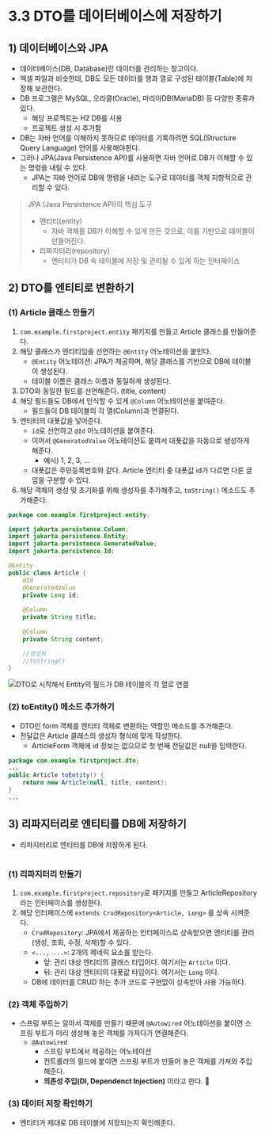 # 3.3 DTO를 데이터베이스에 저장하기
## 1) 데이터베이스와 JPA
- 데이터베이스(DB, Database)란 데이터를 관리하는 창고이다.
- 엑셀 파일과 비슷한데, DB도 모든 데이터를 행과 열로 구성된 테이블(Table)에 저장해 보관한다.
- DB 프로그램은 MySQL, 오라클(Oracle), 마리아DB(MariaDB) 등 다양한 종류가 있다.
	- 해당 프로젝트는 H2 DB를 사용
	- 프로젝트 생성 시 추가함
- DB는 자바 언어를 이해하지 못하므로 데이터를 기록하려면 SQL(Structure Query Language) 언어를 사용해야한다.
- 그러나 JPA(Java Persistence API)를 사용하면 자바 언어로 DB가 이해할 수 있는 명령을 내릴 수 있다.
	- JPA는 자바 언어로 DB에 명령을 내리는 도구로 데이터를 객체 지향적으로 관리할 수 있다.

> JPA (Java Persistence API)의 핵심 도구
> - 엔티티(entity)
> 	- 자바 객체를 DB가 이해할 수 있게 만든 것으로, 이를 기반으로 테이블이 만들어진다.
> - 리파지터리(repository)
> 	- 엔티티가 DB 속 테이블에 저장 및 관리될 수 있게 하는 인터페이스

## 2) DTO를 엔티티로 변환하기
### (1) Article 클래스 만들기
1. `com.example.firstproject.entity` 패키지를 만들고 Article 클래스를 만들어준다.
2. 해당 클래스가 엔티티임을 선언하는 `@Entity` 어노테이션을 붙인다.
	- `@Entity` 어노테이션: JPA가 제공하며, 해당 클래스를 기반으로 DB에 테이블이 생성된다.
	- 테이블 이름은 클래스 이름과 동일하게 생성된다.
3. DTO와 동일한 필드를 선언해준다. (title, content)
4. 해당 필드들도 DB에서 인식할 수 있게 `@Column` 어노테이션을 붙여준다.
	- 필드들이 DB 테이블의 각 열(Column)과 연결된다.
5. 엔티티의 대푯값을 넣어준다.
	- `id`로 선언하고 `@Id` 어노테이션을 붙여준다.
	- 이어서 `@GeneratedValue` 어노테이션도 붙여서 대푯값을 자동으로 생성하게 해준다.
		- 예시) 1, 2, 3, ...
	- 대푯값은 주민등록번호와 같다. Article 엔티티 중 대푯값 id가 다르면 다른 글임을 구분할 수 있다.
6. 해당 객체의 생성 및 초기화를 위해 생성자를 추가해주고, `toString()` 메소드도 추가해준다.

```java
package com.example.firstproject.entity;

import jakarta.persistence.Column;
import jakarta.persistence.Entity;
import jakarta.persistence.GeneratedValue;
import jakarta.persistence.Id;

@Entity
public class Article {
    @Id
    @GeneratedValue
    private Long id;
    
    @Column
    private String title;
    
    @Column
    private String content;

	//생성자
	//toString()
}
```

![DTO로 시작해서 Entity의 필드가 DB 테이블의 각 열로 연결](/media/Spring%20Boot/책/코딩%20자율학습%20스프링부트3%20자바%20백엔드%20개발%20입문/Part%202.%20게시판%20CRUD%20만들기/3.%20게시판%20만들고%20새%20글%20작성하기%20-%20Create/DTO로%20시작해서%20Entity의%20필드가%20DB%20테이블의%20각%20열로%20연결.svg)

### (2) toEntity() 메소드 추가하기
- DTO인 form 객체를 엔티티 객체로 변환하는 역할인 메소드를 추가해준다.
- 전달값은 Article 클래스의 생성자 형식에 맞게 작성한다.
	- ArticleForm 객체에 id 정보는 없으므로 첫 번째 전달값은 null을 입력한다.

```java
package com.example.firstproject.dto;
...
public Article toEntity() {
    return new Article(null, title, content);
}
...
```

## 3) 리파지터리로 엔티티를 DB에 저장하기
- 리파지터리로 엔티티를 DB에 저장하게 된다.

```
```

### (1) 리파지터리 만들기
1. `com.example.firstproject.repository`로 패키지를 만들고 ArticleRepository 라는 인터페이스를 생성한다.
2. 해당 인터페이스에 `extends CrudRepository<Article, Long>` 를 상속 시켜준다.
	- `CrudRepository`: JPA에서 제공하는 인터페이스로 상속받으면 엔티티를 관리(생성, 조회, 수정, 삭제)할 수 있다.
	- `<..., ...>`: 2개의 제네릭 요소를 받는다.
		- 앞: 관리 대상 엔티티의 클래스 타입이다. 여기서는 `Article` 이다.
		- 뒤: 관리 대상 엔티티의 대푯값 타입이다. 여기서는 `Long` 이다.
	- DB에 데이터를 CRUD 하는 추가 코드로 구현없이 상속받아 사용 가능하다.

### (2) 객체 주입하기
- 스프링 부트는 알아서 객체를 만들기 때문에 `@Autowired` 어노테이션을 붙이면 스프링 부트가 미리 생성해 놓은 객체를 가져다가 연결해준다.
	- `@Autowired`
		- 스프링 부트에서 제공하는 어노테이션
		- 컨트롤러의 필드에 붙이면 스프링 부트가 만들어 놓은 객체를 가져와 주입해준다.
		- **의존성 주입(DI, Dependenct Injection)** 이라고 한다.

### (3) 데이터 저장 확인하기
- 엔티티가 제대로 DB 테이블에 저장되는지 확인해준다.